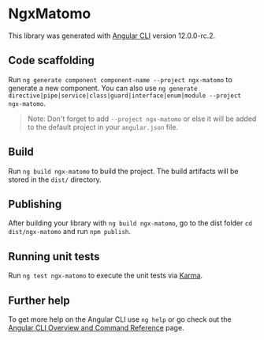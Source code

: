 # NgxMatomo

This library was generated with [Angular CLI](https://github.com/angular/angular-cli) version 12.0.0-rc.2.

## Code scaffolding

Run `ng generate component component-name --project ngx-matomo` to generate a new component. You can also use `ng generate directive|pipe|service|class|guard|interface|enum|module --project ngx-matomo`.
> Note: Don't forget to add `--project ngx-matomo` or else it will be added to the default project in your `angular.json` file. 

## Build

Run `ng build ngx-matomo` to build the project. The build artifacts will be stored in the `dist/` directory.

## Publishing

After building your library with `ng build ngx-matomo`, go to the dist folder `cd dist/ngx-matomo` and run `npm publish`.

## Running unit tests

Run `ng test ngx-matomo` to execute the unit tests via [Karma](https://karma-runner.github.io).

## Further help

To get more help on the Angular CLI use `ng help` or go check out the [Angular CLI Overview and Command Reference](https://angular.io/cli) page.
